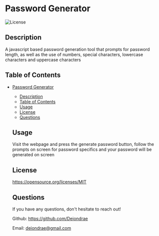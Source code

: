 # Password Generator
  ![License](https://img.shields.io/badge/License-MIT-blue.svg)
  ## Description
  A javascript based password generation tool that prompts for password length, as well as the use of numbers, special characters, lowercase characters and uppercase characters

  ## Table of Contents
- [Password Generator](#password-generator)
  - [Description](#description)
  - [Table of Contents](#table-of-contents)
  - [Usage](#usage)
  - [License](#license)
  - [Questions](#questions)
    

  ## Usage
  Visit the webpage and press the generate password button, follow the prompts on screen for password specifics and your password will be generated on screen

  ## License
  https://opensource.org/licenses/MIT

  ## Questions
  If you have any questions, don't hesitate to reach out!

  Github: https://github.com/Deiondrae

  Email: deiondrae@gmail.com

